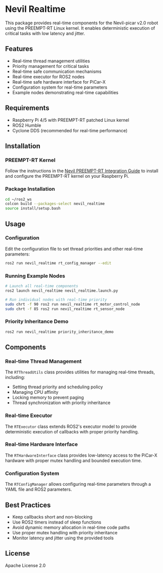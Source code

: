 # Nevil Realtime

This package provides real-time components for the Nevil-picar v2.0 robot using the PREEMPT-RT Linux kernel. It enables deterministic execution of critical tasks with low latency and jitter.

## Features

- Real-time thread management utilities
- Priority management for critical tasks
- Real-time safe communication mechanisms
- Real-time executor for ROS2 nodes
- Real-time safe hardware interface for PiCar-X
- Configuration system for real-time parameters
- Example nodes demonstrating real-time capabilities

## Requirements

- Raspberry Pi 4/5 with PREEMPT-RT patched Linux kernel
- ROS2 Humble
- Cyclone DDS (recommended for real-time performance)

## Installation

### PREEMPT-RT Kernel

Follow the instructions in the [Nevil PREEMPT-RT Integration Guide](../../docs/Nevil_PREEMPT_RT_Integration.md) to install and configure the PREEMPT-RT kernel on your Raspberry Pi.

### Package Installation

```bash
cd ~/ros2_ws
colcon build --packages-select nevil_realtime
source install/setup.bash
```

## Usage

### Configuration

Edit the configuration file to set thread priorities and other real-time parameters:

```bash
ros2 run nevil_realtime rt_config_manager --edit
```

### Running Example Nodes

```bash
# Launch all real-time components
ros2 launch nevil_realtime nevil_realtime.launch.py

# Run individual nodes with real-time priority
sudo chrt -f 90 ros2 run nevil_realtime rt_motor_control_node
sudo chrt -f 85 ros2 run nevil_realtime rt_sensor_node
```

### Priority Inheritance Demo

```bash
ros2 run nevil_realtime priority_inheritance_demo
```

## Components

### Real-time Thread Management

The `RTThreadUtils` class provides utilities for managing real-time threads, including:

- Setting thread priority and scheduling policy
- Managing CPU affinity
- Locking memory to prevent paging
- Thread synchronization with priority inheritance

### Real-time Executor

The `RTExecutor` class extends ROS2's executor model to provide deterministic execution of callbacks with proper priority handling.

### Real-time Hardware Interface

The `RTHardwareInterface` class provides low-latency access to the PiCar-X hardware with proper mutex handling and bounded execution time.

### Configuration System

The `RTConfigManager` allows configuring real-time parameters through a YAML file and ROS2 parameters.

## Best Practices

- Keep callbacks short and non-blocking
- Use ROS2 timers instead of sleep functions
- Avoid dynamic memory allocation in real-time code paths
- Use proper mutex handling with priority inheritance
- Monitor latency and jitter using the provided tools

## License

Apache License 2.0